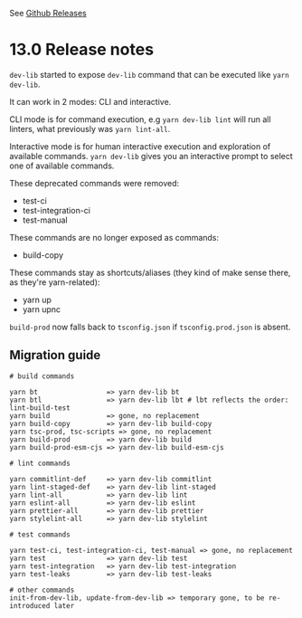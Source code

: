 See [Github Releases](https://github.com/NaturalCycles/dev-lib/releases)

# 13.0 Release notes

`dev-lib` started to expose `dev-lib` command that can be executed like `yarn dev-lib`.

It can work in 2 modes: CLI and interactive.

CLI mode is for command execution, e.g `yarn dev-lib lint` will run all linters, what previously was
`yarn lint-all`.

Interactive mode is for human interactive execution and exploration of available commands.
`yarn dev-lib` gives you an interactive prompt to select one of available commands.

These deprecated commands were removed:

- test-ci
- test-integration-ci
- test-manual

These commands are no longer exposed as commands:

- build-copy

These commands stay as shortcuts/aliases (they kind of make sense there, as they're yarn-related):

- yarn up
- yarn upnc

`build-prod` now falls back to `tsconfig.json` if `tsconfig.prod.json` is absent.

## Migration guide

```
# build commands

yarn bt                 => yarn dev-lib bt
yarn btl                => yarn dev-lib lbt # lbt reflects the order: lint-build-test
yarn build              => gone, no replacement
yarn build-copy         => yarn dev-lib build-copy
yarn tsc-prod, tsc-scripts => gone, no replacement
yarn build-prod         => yarn dev-lib build
yarn build-prod-esm-cjs => yarn dev-lib build-esm-cjs

# lint commands

yarn commitlint-def     => yarn dev-lib commitlint
yarn lint-staged-def    => yarn dev-lib lint-staged
yarn lint-all           => yarn dev-lib lint
yarn eslint-all         => yarn dev-lib eslint
yarn prettier-all       => yarn dev-lib prettier
yarn stylelint-all      => yarn dev-lib stylelint

# test commands

yarn test-ci, test-integration-ci, test-manual => gone, no replacement
yarn test               => yarn dev-lib test
yarn test-integration   => yarn dev-lib test-integration
yarn test-leaks         => yarn dev-lib test-leaks

# other commands
init-from-dev-lib, update-from-dev-lib => temporary gone, to be re-introduced later

```
